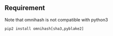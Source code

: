 ## Requirement
Note that omnihash is not compatible with python3

```
pip2 install omnihash[sha3,pyblake2]
```

